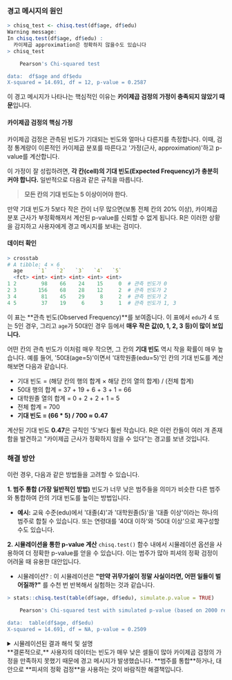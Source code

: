 ### 경고 메시지의 원인

```R
> chisq_test <- chisq.test(df$age, df$edu)
Warning message:
In chisq.test(df$age, df$edu) :
  카이제곱 approximation은 정확하지 않을수도 있습니다
> chisq_test

	Pearson's Chi-squared test

data:  df$age and df$edu
X-squared = 14.691, df = 12, p-value = 0.2587
```

이 경고 메시지가 나타나는 핵심적인 이유는 **카이제곱 검정의 가정이 충족되지 않았기 때문**입니다.

#### 카이제곱 검정의 핵심 가정
카이제곱 검정은 관측된 빈도가 기대되는 빈도와 얼마나 다른지를 측정합니다. 이때, 검정 통계량이 이론적인 카이제곱 분포를 따른다고 '가정(근사, approximation)'하고 p-value를 계산합니다.

이 가정이 잘 성립하려면, **각 칸(cell)의 기대 빈도(Expected Frequency)가 충분히 커야 합니다.** 일반적으로 다음과 같은 규칙을 따릅니다.

> **모든 칸의 기대 빈도는 5 이상이어야 한다.**

만약 기대 빈도가 5보다 작은 칸이 너무 많으면(보통 전체 칸의 20% 이상), 카이제곱 분포 근사가 부정확해져서 계산된 p-value를 신뢰할 수 없게 됩니다. 
R은 이러한 상황을 감지하고 사용자에게 경고 메시지를 보내는 검미다.

#### 데이터 확인

```R
> crosstab
# A tibble: 4 × 6
  age     `1`   `2`   `3`   `4`   `5`
  <fct> <int> <int> <int> <int> <int>
1 2        98    66    24    15     0  # 관측 빈도가 0
2 3       156    68    28    12     2  # 관측 빈도가 2
3 4        81    45    29     8     2  # 관측 빈도가 2
4 5        37    19     6     3     1  # 관측 빈도가 1, 3
```

이 표는 **관측 빈도(Observed Frequency)**를 보여줍니다. 이 표에서 `edu`가 4 또는 5인 경우, 그리고 `age`가 50대인 경우 등에서 **매우 작은 값(0, 1, 2, 3 등)이 많이 보입니다.**

어떤 칸의 관측 빈도가 이처럼 매우 작으면, 그 칸의 **기대 빈도** 역시 작을 확률이 매우 높습니다. 예를 들어, '50대(age=5)'이면서 '대학원졸(edu=5)'인 칸의 기대 빈도를 계산해보면 다음과 같습니다.

*   기대 빈도 = (해당 칸의 행의 합계 × 해당 칸의 열의 합계) / (전체 합계)
*   50대 행의 합계 = 37 + 19 + 6 + 3 + 1 = 66
*   대학원졸 열의 합계 = 0 + 2 + 2 + 1 = 5
*   전체 합계 = 700   
*   **기대 빈도 = (66 * 5) / 700 ≈ 0.47**

계산된 기대 빈도 **0.47**은 규칙인 '5'보다 훨씬 작습니다. R은 이런 칸들이 여러 개 존재함을 발견하고 "카이제곱 근사가 정확하지 않을 수 있다"는 경고를 보낸 것입니다.

### 해결 방안

이런 경우, 다음과 같은 방법들을 고려할 수 있습니다.

**1. 범주 통합 (가장 일반적인 방법)**
빈도가 너무 낮은 범주들을 의미가 비슷한 다른 범주와 통합하여 칸의 기대 빈도를 높이는 방법입니다.
*   **예시:** 교육 수준(edu)에서 '대졸(4)'과 '대학원졸(5)'을 '대졸 이상'이라는 하나의 범주로 합칠 수 있습니다. 또는 연령대를 '40대 이하'와 '50대 이상'으로 재구성할 수도 있습니다.

**2. 시뮬레이션을 통한 p-value 계산**
`chisq.test()` 함수 내에서 시뮬레이션 옵션을 사용하여 더 정확한 p-value를 얻을 수 있습니다. 이는 범주가 많아 피셔의 정확 검정이 어려울 때 유용한 대안입니다.   
* 시뮬레이션? : 이 시뮬레이션은 **"만약 귀무가설이 정말 사실이라면, 어떤 일들이 벌어질까?"** 를 수천 번 반복해서 실험하는 것과 같습니다.

```R
> stats::chisq.test(table(df$age, df$edu), simulate.p.value = TRUE)

	Pearson's Chi-squared test with simulated p-value (based on 2000 replicates)

data:  table(df$age, df$edu)
X-squared = 14.691, df = NA, p-value = 0.2509
```

<details>
<summary>시뮬레이션된 결과 해석 및 설명</summary>

``` R
> stats::chisq.test(table(df$age, df$edu), simulate.p.value = TRUE)

# [결과 해석]
#
# Pearson's Chi-squared test with simulated p-value (based on 2000 replicates)
# -> 피어슨 카이제곱 검정을 수행했지만, p-value는 시뮬레이션을 통해 얻었음을 의미합니다.
#    이는 앞서 본 경고 메시지(기대 빈도가 너무 작아 근사가 부정확함)에 대한 해결책입니다.
# -> (based on 2000 replicates): '연령과 교육수준이 독립'이라는 귀무가설 하에, 
#    컴퓨터가 현재 데이터와 동일한 구조를 가진 가상의 표를 2000번 생성하여 검정을 수행했다는 의미입니다.

# data:  table(df$age, df$edu)
# -> 검정에 사용된 데이터가 age와 edu 변수로 만든 교차표임을 명시합니다.

# X-squared = 14.691, df = NA, p-value = 0.2509
# -> X-squared: 검정 통계량으로, 실제 데이터의 관측값과 기대값의 차이를 나타냅니다. 이 값은 일반 카이제곱 검정과 동일합니다.
# -> df = NA: 자유도가 NA(Not Applicable)로 표시됩니다. 이는 p-value를 계산할 때 
#    이론적인 카이제곱 분포(자유도가 필요함)를 사용하지 않고, 시뮬레이션 결과를 사용했기 때문입니다.
# -> p-value = 0.2509: 이 검정의 핵심 결과입니다. 시뮬레이션으로 생성한 2000개의 가상 데이터 중,
#    우연히 지금의 검정 통계량(14.691)만큼 크거나 더 큰 값이 나올 확률이 약 25.09%라는 의미입니다.
#    이 값은 일반적인 유의수준 0.05보다 훨씬 큽니다.

### 시뮬레이션은 어떻게 동작하는가?
#1.  실제 데이터로 검정 통계량(X-squared = 14.691)을 계산합니다.
#2.  "연령과 교육수준은 관련이 없다(독립이다)"라는 귀무가설을 가정합니다.
#3.  이 가정 하에, 컴퓨터가 랜덤하게 데이터를 재배열하여 가상의 교차표를 만듭니다. (이 과정을 2000번 반복)
#4.  2000개의 가상 교차표 각각에 대해 검정 통계량(X-squared)을 계산합니다.
#5.  이 2000개의 가상 통계량 중에서, 실제 데이터의 통계량(14.691)보다 크거나 같은 값의 비율을 계산합니다. 이 비율이 바로 시뮬레이션 p-value(0.2509)가 됩니다.

# [최종 결론]
# p-value(0.2509)가 유의수준(0.05)보다 크므로, 귀무가설("연령대와 교육 수준은 관련이 없다")을 기각할 수 없습니다.
# 따라서 "이 데이터만으로는 연령대와 교육 수준 사이에 통계적으로 유의미한 관련성이 있다고 말할 수 없다"고 결론 내립니다.
# 이 결과는 기대 빈도 가정을 만족하지 못했던 이전의 검정보다 더 신뢰할 수 있습니다.
```


</details>
**결론적으로,** 사용자의 데이터는 빈도가 매우 낮은 셀들이 많아 카이제곱 검정의 가정을 만족하지 못했기 때문에 경고 메시지가 발생했습니다. **범주를 통합**하거나, 대안으로 **피셔의 정확 검정**을 사용하는 것이 바람직한 해결책입니다.
